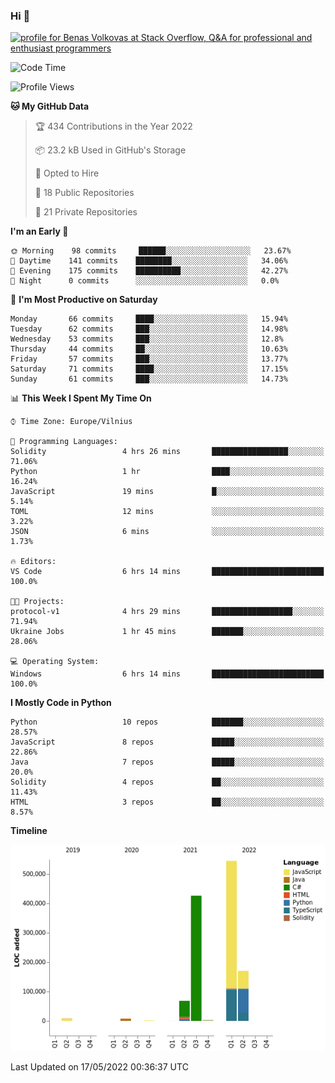 ### Hi 👋
<a href="https://stackoverflow.com/users/14954249/benas-volkovas"><img src="https://stackoverflow.com/users/flair/14954249.png?theme=dark" width="208" height="58" alt="profile for Benas Volkovas at Stack Overflow, Q&amp;A for professional and enthusiast programmers" title="profile for Benas Volkovas at Stack Overflow, Q&amp;A for professional and enthusiast programmers"></a>

<!--START_SECTION:waka-->
![Code Time](http://img.shields.io/badge/Code%20Time-690%20hrs%206%20mins-blue)

![Profile Views](http://img.shields.io/badge/Profile%20Views-9-blue)

**🐱 My GitHub Data** 

> 🏆 434 Contributions in the Year 2022
 > 
> 📦 23.2 kB Used in GitHub's Storage 
 > 
> 💼 Opted to Hire
 > 
> 📜 18 Public Repositories 
 > 
> 🔑 21 Private Repositories  
 > 
**I'm an Early 🐤** 

```text
🌞 Morning    98 commits     ██████░░░░░░░░░░░░░░░░░░░   23.67% 
🌆 Daytime    141 commits    ████████░░░░░░░░░░░░░░░░░   34.06% 
🌃 Evening    175 commits    ██████████░░░░░░░░░░░░░░░   42.27% 
🌙 Night      0 commits      ░░░░░░░░░░░░░░░░░░░░░░░░░   0.0%

```
📅 **I'm Most Productive on Saturday** 

```text
Monday       66 commits     ████░░░░░░░░░░░░░░░░░░░░░   15.94% 
Tuesday      62 commits     ███░░░░░░░░░░░░░░░░░░░░░░   14.98% 
Wednesday    53 commits     ███░░░░░░░░░░░░░░░░░░░░░░   12.8% 
Thursday     44 commits     ██░░░░░░░░░░░░░░░░░░░░░░░   10.63% 
Friday       57 commits     ███░░░░░░░░░░░░░░░░░░░░░░   13.77% 
Saturday     71 commits     ████░░░░░░░░░░░░░░░░░░░░░   17.15% 
Sunday       61 commits     ███░░░░░░░░░░░░░░░░░░░░░░   14.73%

```


📊 **This Week I Spent My Time On** 

```text
⌚︎ Time Zone: Europe/Vilnius

💬 Programming Languages: 
Solidity                 4 hrs 26 mins       █████████████████░░░░░░░░   71.06% 
Python                   1 hr                ████░░░░░░░░░░░░░░░░░░░░░   16.24% 
JavaScript               19 mins             █░░░░░░░░░░░░░░░░░░░░░░░░   5.14% 
TOML                     12 mins             ░░░░░░░░░░░░░░░░░░░░░░░░░   3.22% 
JSON                     6 mins              ░░░░░░░░░░░░░░░░░░░░░░░░░   1.73%

🔥 Editors: 
VS Code                  6 hrs 14 mins       █████████████████████████   100.0%

🐱‍💻 Projects: 
protocol-v1              4 hrs 29 mins       ██████████████████░░░░░░░   71.94% 
Ukraine Jobs             1 hr 45 mins        ███████░░░░░░░░░░░░░░░░░░   28.06%

💻 Operating System: 
Windows                  6 hrs 14 mins       █████████████████████████   100.0%

```

**I Mostly Code in Python** 

```text
Python                   10 repos            ███████░░░░░░░░░░░░░░░░░░   28.57% 
JavaScript               8 repos             █████░░░░░░░░░░░░░░░░░░░░   22.86% 
Java                     7 repos             █████░░░░░░░░░░░░░░░░░░░░   20.0% 
Solidity                 4 repos             ██░░░░░░░░░░░░░░░░░░░░░░░   11.43% 
HTML                     3 repos             ██░░░░░░░░░░░░░░░░░░░░░░░   8.57%

```


**Timeline**

![Chart not found](https://raw.githubusercontent.com/BenasVolkovas/BenasVolkovas/main/charts/bar_graph.png) 


 Last Updated on 17/05/2022 00:36:37 UTC
<!--END_SECTION:waka-->
